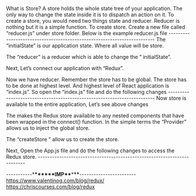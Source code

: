 What is Store?
A store holds the whole state tree of your application. The only way to change the state inside it is to dispatch an action on it.
To create a store, you would need two things state and reducer. Reducer is nothing but it is a simple function.
To create store. Create a new file called “reducer.js” under store folder. Below is the example reducer.js file -_-_-_-_-_-_-_-_-_-_-_-_-_-_-_-_-_-_-_-_-_-_-_-_-_-_-_-_-_-_-_-_-_-_-_-_-_-_-_-_-_-_-_-_-_-_-_-_-_-_-_-_-_-_-_-_-_-_-_-_-_-_-_-_-_-_-_-_-_-_-_-_
The “initialState” is our application state. Where all value will be store.

The “reducer” is a reducer which is able to change the ” initialState”.

Next, Let’s connect our application with “Redux”.

Now we have reducer. Remember the store has to be global. The store has to be done at highest level. And highest level of React application is “index.js”. So open the “index.js” file and do the following changes -_-_-_-_-_-_-_-_-_-_-_-_-_-_-_-_-_-_-_-_-_-_-_-_-_-_-_-_-_-_-_-_-_-_-_-_-_-_-_-_-_-_-_-_-_-_-_-_-_-_-_-_-_-_-_-_-_-_-_-_-_-_-_-_-_-_-_-_-_-_-_-_
Now store is available to the entire application, Let’s see above changes

The <Provider /> makes the Redux store available to any nested components that have been wrapped in the connect() function. In the simple terms the “Provider” allows us to inject the global store.

The “createStore ” allow us to create the store.

Next, Open the App.js file and do the following changes to access the Redux store. -_-_-_-_-_-_-_-_-_-_-_-_-_-_-_-_-_-_-_-_-_-_-_-_-_-_-_-_-_-_-_-_-_-_-_-_-_-_-_-_-_-_-_-_-_-_-_-_-_-_-_-_-_-_-_-_-_-_-_-_-_-_-_-_-_-_-_-_-_-_-_-_

-----------\***\*\*\*\*\*\***IMP**\*\***\***\*\***------------------------
https://www.valentinog.com/blog/redux/
https://chriscourses.com/blog/redux
